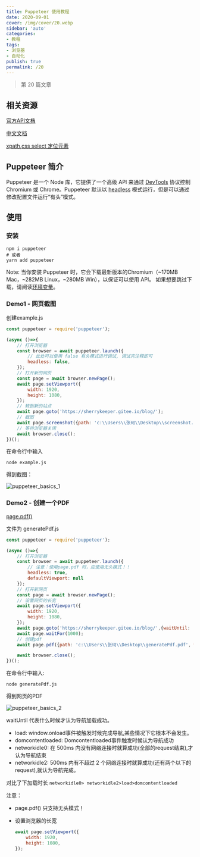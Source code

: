```yaml
---
title: Puppeteer 使用教程
date: 2020-09-01
cover: /img/cover/20.webp
sidebar: 'auto'
categories:
- 教程
tags:
- 浏览器
- 自动化
publish: true
permalink: /20
---
```


> 第 20 篇文章
<!-- more -->

## 相关资源
[官方API文档](https://github.com/puppeteer/puppeteer/blob/main/docs/api.md)

[中文文档](https://zhaoqize.github.io/puppeteer-api-zh_CN/#/)

[xpath,css select 定位元素](https://www.cnblogs.com/liushuxian/p/11390380.html)

## Puppeteer 简介

Puppeteer 是一个 Node 库，它提供了一个高级 API 来通过 [DevTools](https://chromedevtools.github.io/devtools-protocol/) 协议控制 Chromium 或 Chrome。Puppeteer 默认以 [headless](https://developers.google.com/web/updates/2017/04/headless-chrome) 模式运行，但是可以通过修改配置文件运行“有头”模式。

## 使用

### 安装

```shell
npm i puppeteer
# 或者
yarn add puppeteer
```

Note: 当你安装 Puppeteer 时，它会下载最新版本的Chromium（~170MB Mac，~282MB Linux，~280MB Win），以保证可以使用 API。 如果想要跳过下载，请阅读[环境变量](https://github.com/GoogleChrome/puppeteer/blob/v1.10.0/docs/api.md#environment-variables)。

### Demo1  - 网页截图

创建example.js

```js
const puppeteer = require('puppeteer');

(async ()=>{
    // 打开浏览器
    const browser = await puppeteer.launch({
        // 此处可以使用 false 有头模式进行调试, 调试完注释即可
        headless: false,
    });
    // 打开新的网页
    const page = await browser.newPage();
    await page.setViewport({
        width: 1920,
        height: 1080,
    });
    // 转到新的站点
    await page.goto('https://sherrykeeper.gitee.io/blog/');
    // 截图
    await page.screenshot({path: 'c:\\Users\\张珂\\Desktop\\screenshot.png'});
    // 等待浏览器关闭
    await browser.close();
})();
```

在命令行中输入

``` shell
node example.js
```

得到截图：

![puppeteer_basics_1](/img/2020/puppeteer_basics_1.png)



### Demo2 - 创建一个PDF

[page.pdf()](https://github.com/puppeteer/puppeteer/blob/v1.10.0/docs/api.md#pagepdfoptions)

文件为 generatePdf.js

```js
const puppeteer = require('puppeteer');

(async ()=>{
    // 打开浏览器
    const browser = await puppeteer.launch({
        // 注意：使用page.pdf 时，应使用无头模式！！
        headless: true,
        defaultViewport: null
    });
    // 打开新网页
    const page = await browser.newPage();
    // 设置网页的长宽
    await page.setViewport({
        width: 1920,
        height: 1080,
    });
    await page.goto('https://sherrykeeper.gitee.io/blog/',{waitUntil: 'networkidle2'});
    await page.waitFor(1000);
    // 创建pdf
    await page.pdf({path: 'c:\\Users\\张珂\\Desktop\\generatePdf.pdf', width:'1920px', height:'1080px', printBackground:true});

    await browser.close();
})();
```

在命令行中输入:

```shell
node generatePdf.js 
```

得到网页的PDF

![puppeteer_basics_2](/img/2020/puppeteer_basics_2.png)



waitUntil 代表什么时候才认为导航加载成功。

- load: window.onload事件被触发时候完成导航,某些情况下它根本不会发生。
- domcontentloaded: Domcontentloaded事件触发时候认为导航成功
- networkidle0: 在 500ms 内没有网络连接时就算成功(全部的request结束),才认为导航结束
- networkidle2: 500ms 内有不超过 2 个网络连接时就算成功(还有两个以下的request),就认为导航完成。

对比了下加载时长 `networkidle0> networkidle2>load>domcontentloaded`



注意：

- page.pdf() 只支持无头模式！

- 设置浏览器的长宽

  ```js
  await page.setViewport({
      width: 1920,
      height: 1080,
  });
  ```



